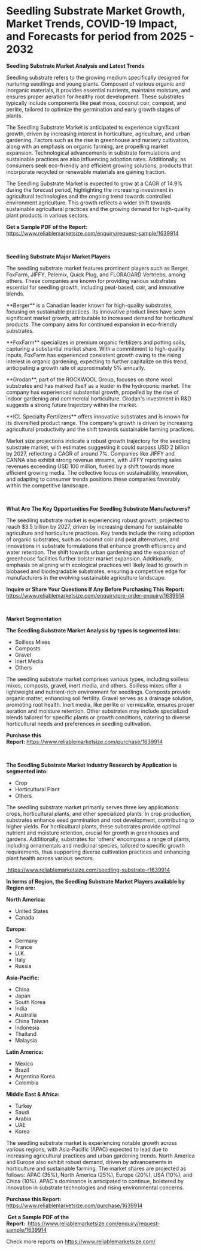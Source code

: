 <p><h1>Seedling Substrate Market Growth, Market Trends, COVID-19 Impact, and Forecasts for period from 2025 - 2032</h1></p><p><strong>Seedling Substrate Market Analysis and Latest Trends</strong></p>
<p><p>Seedling substrate refers to the growing medium specifically designed for nurturing seedlings and young plants. Composed of various organic and inorganic materials, it provides essential nutrients, maintains moisture, and ensures proper aeration for healthy root development. These substrates typically include components like peat moss, coconut coir, compost, and perlite, tailored to optimize the germination and early growth stages of plants.</p><p>The Seedling Substrate Market is anticipated to experience significant growth, driven by increasing interest in horticulture, agriculture, and urban gardening. Factors such as the rise in greenhouse and nursery cultivation, along with an emphasis on organic farming, are propelling market expansion. Technological advancements in substrate formulations and sustainable practices are also influencing adoption rates. Additionally, as consumers seek eco-friendly and efficient growing solutions, products that incorporate recycled or renewable materials are gaining traction. </p><p>The Seedling Substrate Market is expected to grow at a CAGR of 14.9% during the forecast period, highlighting the increasing investment in agricultural technologies and the ongoing trend towards controlled environment agriculture. This growth reflects a wider shift towards sustainable agricultural practices and the growing demand for high-quality plant products in various sectors.</p></p>
<p><strong>Get a Sample PDF of the Report:&nbsp;</strong> <a href="https://www.reliablemarketsize.com/enquiry/request-sample/1639914?utm_campaign=973&utm_medium=2&utm_source=Github&utm_content=ia&utm_term=31012025&utm_id=seedling-substrate">https://www.reliablemarketsize.com/enquiry/request-sample/1639914</a></p>
<p>&nbsp;</p>
<p><strong>Seedling Substrate Major Market Players</strong></p>
<p><p>The seedling substrate market features prominent players such as Berger, FoxFarm, JIFFY, Pelemix, Quick Plug, and FLORAGARD Vertriebs, among others. These companies are known for providing various substrates essential for seedling growth, including peat-based, coir, and innovative blends. </p><p>**Berger** is a Canadian leader known for high-quality substrates, focusing on sustainable practices. Its innovative product lines have seen significant market growth, attributable to increased demand for horticultural products. The company aims for continued expansion in eco-friendly substrates.</p><p>**FoxFarm** specializes in premium organic fertilizers and potting soils, capturing a substantial market share. With a commitment to high-quality inputs, FoxFarm has experienced consistent growth owing to the rising interest in organic gardening, expecting to further capitalize on this trend, anticipating a growth rate of approximately 5% annually.</p><p>**Grodan**, part of the ROCKWOOL Group, focuses on stone wool substrates and has marked itself as a leader in the hydroponic market. The company has experienced substantial growth, propelled by the rise of indoor gardening and commercial horticulture. Grodan's investment in R&D suggests a strong future trajectory within the market.</p><p>**ICL Specialty Fertilizers** offers innovative substrates and is known for its diversified product range. The company's growth is driven by increasing agricultural productivity and the shift towards sustainable farming practices.</p><p>Market size projections indicate a robust growth trajectory for the seedling substrate market, with estimates suggesting it could surpass USD 2 billion by 2027, reflecting a CAGR of around 7%. Companies like JIFFY and CANNA also exhibit strong revenue streams, with JIFFY reporting sales revenues exceeding USD 100 million, fueled by a shift towards more efficient growing media. The collective focus on sustainability, innovation, and adapting to consumer trends positions these companies favorably within the competitive landscape.</p></p>
<p>&nbsp;</p>
<p><strong>What Are The Key Opportunities For Seedling Substrate Manufacturers?</strong></p>
<p><p>The seedling substrate market is experiencing robust growth, projected to reach $3.5 billion by 2027, driven by increasing demand for sustainable agriculture and horticulture practices. Key trends include the rising adoption of organic substrates, such as coconut coir and peat alternatives, and innovations in substrate formulations that enhance growth efficiency and water retention. The shift towards urban gardening and the expansion of greenhouse facilities further bolster market expansion. Additionally, emphasis on aligning with ecological practices will likely lead to growth in biobased and biodegradable substrates, ensuring a competitive edge for manufacturers in the evolving sustainable agriculture landscape.</p></p>
<p><strong>Inquire or Share Your Questions If Any Before Purchasing This Report:</strong> <a href="https://www.reliablemarketsize.com/enquiry/pre-order-enquiry/1639914?utm_campaign=973&utm_medium=2&utm_source=Github&utm_content=ia&utm_term=31012025&utm_id=seedling-substrate">https://www.reliablemarketsize.com/enquiry/pre-order-enquiry/1639914</a></p>
<p>&nbsp;</p>
<p><strong>Market Segmentation</strong></p>
<p><strong>The Seedling Substrate Market Analysis by types is segmented into:</strong></p>
<p><ul><li>Soilless Mixes</li><li>Composts</li><li>Gravel</li><li>Inert Media</li><li>Others</li></ul></p>
<p><p>The seedling substrate market comprises various types, including soilless mixes, composts, gravel, inert media, and others. Soilless mixes offer a lightweight and nutrient-rich environment for seedlings. Composts provide organic matter, enhancing soil fertility. Gravel serves as a drainage solution, promoting root health. Inert media, like perlite or vermiculite, ensures proper aeration and moisture retention. Other substrates may include specialized blends tailored for specific plants or growth conditions, catering to diverse horticultural needs and preferences in seedling cultivation.</p></p>
<p><strong>Purchase this Report:&nbsp;</strong><a href="https://www.reliablemarketsize.com/purchase/1639914?utm_campaign=973&utm_medium=2&utm_source=Github&utm_content=ia&utm_term=31012025&utm_id=seedling-substrate">https://www.reliablemarketsize.com/purchase/1639914</a></p>
<p>&nbsp;</p>
<p><strong>The Seedling Substrate Market Industry Research by Application is segmented into:</strong></p>
<p><ul><li>Crop</li><li>Horticultural Plant</li><li>Others</li></ul></p>
<p><p>The seedling substrate market primarily serves three key applications: crops, horticultural plants, and other specialized plants. In crop production, substrates enhance seed germination and root development, contributing to higher yields. For horticultural plants, these substrates provide optimal nutrient and moisture retention, crucial for growth in greenhouses and gardens. Additionally, substrates for 'others' encompass a range of plants, including ornamentals and medicinal species, tailored to specific growth requirements, thus supporting diverse cultivation practices and enhancing plant health across various sectors.</p></p>
<p><a href="https://www.reliablemarketsize.com/seedling-substrate-r1639914?utm_campaign=973&utm_medium=2&utm_source=Github&utm_content=ia&utm_term=31012025&utm_id=seedling-substrate">&nbsp;https://www.reliablemarketsize.com/seedling-substrate-r1639914</a></p>
<p><strong>In terms of Region, the Seedling Substrate Market Players available by Region are:</strong></p>
<p>
    <p> <strong> North America: </strong>
        <ul>
            <li>United States</li>
            <li>Canada</li>
        </ul>
        </p> 
    <p> <strong> Europe: </strong>
        <ul>
            <li>Germany</li>
            <li>France</li>
            <li>U.K.</li>
            <li>Italy</li>
            <li>Russia</li>
        </ul>
        </p> 
    <p> <strong> Asia-Pacific: </strong>
        <ul>
            <li>China</li>
            <li>Japan</li>
            <li>South Korea</li>
            <li>India</li>
            <li>Australia</li>
            <li>China Taiwan</li>
            <li>Indonesia</li>
            <li>Thailand</li>
            <li>Malaysia</li>
        </ul>
        </p> 
    <p> <strong> Latin America: </strong>
        <ul>
            <li>Mexico</li>
            <li>Brazil</li>
            <li>Argentina Korea</li>
            <li>Colombia</li>
        </ul>
        </p> 
    <p> <strong> Middle East & Africa: </strong>
        <ul>
            <li>Turkey</li>
            <li>Saudi</li>
            <li>Arabia</li>
            <li>UAE</li>
            <li>Korea</li>
        </ul>
    </p>
    </p>
<p><p>The seedling substrate market is experiencing notable growth across various regions, with Asia-Pacific (APAC) expected to lead due to increasing agricultural practices and urban gardening trends. North America and Europe also exhibit robust demand, driven by advancements in horticulture and sustainable farming. The market shares are projected as follows: APAC (35%), North America (25%), Europe (20%), USA (10%), and China (10%). APAC's dominance is anticipated to continue, bolstered by innovation in substrate technologies and rising environmental concerns.</p></p>
<p><strong>Purchase this Report: </strong><a href="https://www.reliablemarketsize.com/purchase/1639914?utm_campaign=973&utm_medium=2&utm_source=Github&utm_content=ia&utm_term=31012025&utm_id=seedling-substrate">https://www.reliablemarketsize.com/purchase/1639914</a></p>
<p>&nbsp;<strong>Get a Sample PDF of the Report:&nbsp;&nbsp;</strong><a href="https://www.reliablemarketsize.com/enquiry/request-sample/1639914?utm_campaign=973&utm_medium=2&utm_source=Github&utm_content=ia&utm_term=31012025&utm_id=seedling-substrate">https://www.reliablemarketsize.com/enquiry/request-sample/1639914</a></p>
<p><strong></strong></p>
<p>Check more reports on <a href="https://www.reliablemarketsize.com/?utm_campaign=973&utm_medium=2&utm_source=Github&utm_content=ia&utm_term=31012025&utm_id=seedling-substrate">https://www.reliablemarketsize.com/</a></p>